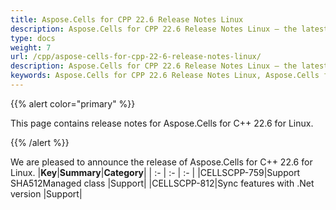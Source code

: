```yaml
---
title: Aspose.Cells for CPP 22.6 Release Notes Linux
description: Aspose.Cells for CPP 22.6 Release Notes Linux – the latest updates and fixes.
type: docs
weight: 7
url: /cpp/aspose-cells-for-cpp-22-6-release-notes-linux/
description: Aspose.Cells for CPP 22.6 Release Notes Linux – the latest enhancements, new features, and fixes.
keywords: Aspose.Cells for CPP 22.6 Release Notes Linux, Aspose.Cells for CPP 22.6 Linux updates and fixes
---
```


{{% alert color="primary" %}}

This page contains release notes for Aspose.Cells for C++ 22.6 for Linux.

{{% /alert %}}

We are pleased to announce the release of Aspose.Cells for C++ 22.6 for Linux.
|**Key**|**Summary**|**Category**|
| :- | :- | :- |
|CELLSCPP-759|Support SHA512Managed class |Support|
|CELLSCPP-812|Sync features with .Net version |Support|


